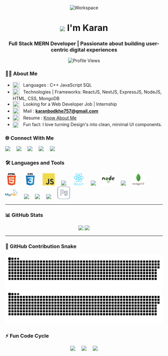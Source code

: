 <div align="center">
  
<img src="https://media3.giphy.com/media/v1.Y2lkPTc5MGI3NjExN2d2ZHN3aWxzeTlxa3psZHg3YTEza2xwZWxxN2JjZTY2a3QzcHlsbSZlcD12MV9pbnRlcm5hbF9naWZfYnlfaWQmY3Q9Zw/bGgsc5mWoryfgKBx1u/giphy.gif" alt="Workspace" width="20%"/><br>  

<h1>
  <img src="https://media4.giphy.com/media/v1.Y2lkPTc5MGI3NjExd20yemlycmJqazU5YjNhMXd5ZzRmZXV1eHQ5c3I0MGRwOGRpMzF6YSZlcD12MV9pbnRlcm5hbF9naWZfYnlfaWQmY3Q9cw/lovLgBpqzAHBvG1kI5/giphy.gif" width="60" style="vertical-align:middle;"/> I'm Karan
</h1>

<h3>Full Stack MERN Developer | Passionate about building user-centric digital experiences</h3>

![Profile Views](https://komarev.com/ghpvc/?username=karanb757&label=Profile%20views&color=0e75b6&style=flat)

</div>


### 👨‍💻 About Me

- <img src="https://github.com/SP-XD/SP-XD/blob/main/images/Developer.gif" width="22" height="22" style="vertical-align:middle;"/> &nbsp; Languages : C++ JavaScript SQL
- <img src="https://github.com/SP-XD/SP-XD/blob/main/images/hyperkitty.gif?raw=true" width="22" height="22" style="vertical-align:middle;"/> &nbsp; Technologies | Frameworks:
ReactJS, NextJS, ExpressJS, NodeJS, HTML, CSS, MongoDB
- <img src="https://media4.giphy.com/media/v1.Y2lkPTc5MGI3NjExZG9kNml6ZjNmZDB1bjFtanVxcTlrcDU4cnY1cDJmMjkweGk0ZjBucyZlcD12MV9pbnRlcm5hbF9naWZfYnlfaWQmY3Q9cw/4YCCY41GKzDuYeHnWW/giphy.gif" width="22" height="22" style="vertical-align:middle;"/> &nbsp; Looking for a Web Developer Job | Internship
- <img src="https://media1.giphy.com/media/v1.Y2lkPTc5MGI3NjExZHgyaHc2ODY2OWRpbGk0eWpqd3RnMHBtaWdpc3owM3BkdHdnamFjaiZlcD12MV9pbnRlcm5hbF9naWZfYnlfaWQmY3Q9cw/KxlbRn0HuTW7gZID83/giphy.gif" width="22" height="22" style="vertical-align:middle;"/> &nbsp; Mail : **karanbodkhe757@gmail.com**
- <img src="https://media3.giphy.com/media/v1.Y2lkPTc5MGI3NjExeDd1cXM2MjNyZzBrbmo5NDExZ3h3YWRmZXkwdzM0ZHU1eWN3YTBubiZlcD12MV9pbnRlcm5hbF9naWZfYnlfaWQmY3Q9cw/RMZWv7UqikFGIvv6m4/giphy.gif" width="22" height="22" style="vertical-align:middle;"/> &nbsp; Resume : [Know About Me](https://drive.google.com/file/d/1adqxc8raqZUcGRnjCbd8n630Ju7geyoi/view?usp=drive_link)
- <img src="https://github.com/SP-XD/SP-XD/blob/main/images/lightning.gif?raw=true" width="18" height="18" style="vertical-align:middle;"/> &nbsp;&nbsp; Fun fact: I love turning Design's into clean, minimal UI components.



### 🌐 Connect With Me
<p align="left">
<a href="https://www.linkedin.com/in/karan-bodkhe-57824524a/" target="_blank"><img src="https://raw.githubusercontent.com/rahuldkjain/github-profile-readme-generator/master/src/images/icons/Social/linked-in-alt.svg" width="40"/></a>  &nbsp;&nbsp;&nbsp;
<a href="https://instagram.com/_karan797" target="_blank"><img src="https://raw.githubusercontent.com/rahuldkjain/github-profile-readme-generator/master/src/images/icons/Social/instagram.svg" width="40"/></a>  &nbsp;&nbsp;&nbsp;
<a href="https://www.codechef.com/users/karan757" target="_blank"><img src="https://cdn.codechef.com/sites/all/themes/abessive/cc-logo.png" width="40"/></a>  &nbsp;&nbsp;&nbsp;
<a href="https://leetcode.com/u/karanbodkhe757/" target="_blank"><img src="https://raw.githubusercontent.com/rahuldkjain/github-profile-readme-generator/master/src/images/icons/Social/leet-code.svg" width="40"/></a>  &nbsp;&nbsp;&nbsp;
<a href="https://www.geeksforgeeks.org/user/karanbodc4ag/" target="_blank"><img src="https://raw.githubusercontent.com/rahuldkjain/github-profile-readme-generator/master/src/images/icons/Social/geeks-for-geeks.svg" width="40"/></a>   &nbsp;&nbsp;&nbsp;
</p>


### 🛠️ Languages and Tools
<p>
  <img src="https://raw.githubusercontent.com/devicons/devicon/master/icons/html5/html5-original-wordmark.svg" width="40"/>
  &nbsp;&nbsp;&nbsp;
  <img src="https://raw.githubusercontent.com/devicons/devicon/master/icons/css3/css3-original-wordmark.svg" width="40"/>
  &nbsp;&nbsp;&nbsp;
  <img src="https://raw.githubusercontent.com/devicons/devicon/master/icons/javascript/javascript-original.svg" width="40"/>
  &nbsp;&nbsp;&nbsp;
  <img src="https://www.vectorlogo.zone/logos/tailwindcss/tailwindcss-icon.svg" width="40"/>
  &nbsp;&nbsp;&nbsp;
  <img src="https://raw.githubusercontent.com/devicons/devicon/master/icons/react/react-original-wordmark.svg" width="40"/>
  &nbsp;&nbsp;&nbsp;
  <img src="https://i.redd.it/k3b8cs0ob8ya1.jpg" width="50"/>
  &nbsp;&nbsp;&nbsp;
  <img src="https://raw.githubusercontent.com/devicons/devicon/master/icons/nodejs/nodejs-original-wordmark.svg" width="40"/>
  &nbsp;&nbsp;&nbsp;
  <img src="https://www.pngfind.com/pngs/m/136-1363736_express-js-icon-png-transparent-png.png" width="40"/>
  &nbsp;&nbsp;&nbsp;
  <img src="https://raw.githubusercontent.com/devicons/devicon/master/icons/mongodb/mongodb-original-wordmark.svg" width="40"/>
  &nbsp;&nbsp;&nbsp;
  <img src="https://raw.githubusercontent.com/devicons/devicon/master/icons/mysql/mysql-original-wordmark.svg" width="40"/>
  &nbsp;&nbsp;&nbsp;
  <img src="https://www.vectorlogo.zone/logos/getpostman/getpostman-icon.svg" width="40"/>
  &nbsp;&nbsp;&nbsp;
  <img src="https://www.vectorlogo.zone/logos/git-scm/git-scm-icon.svg" width="40"/>
  &nbsp;&nbsp;&nbsp;
  <img src="https://www.vectorlogo.zone/logos/figma/figma-icon.svg" width="40"/>
  &nbsp;&nbsp;&nbsp;
  <img src="https://raw.githubusercontent.com/devicons/devicon/master/icons/photoshop/photoshop-line.svg" width="40"/>
</p>




---

### 📊 GitHub Stats

<div align="center">
<img src="https://github-readme-stats.vercel.app/api/top-langs?username=karanb757&show_icons=true&locale=en&layout=compact" height="150" />
<img src="https://github-readme-stats.vercel.app/api?username=karanb757&show_icons=true&locale=en" height="150" />
</div>

---

### 🐍 GitHub Contribution Snake

![GitHub Snake Light](https://raw.githubusercontent.com/karanb757/karanb757/output/github-snake.svg#gh-light-mode-only)
![GitHub Snake Dark](https://raw.githubusercontent.com/karanb757/karanb757/output/github-snake-dark.svg#gh-dark-mode-only)

### ⚡ Fun Code Cycle

<div align="center">
<img src="https://raw.githubusercontent.com/Tarikul-Islam-Anik/Animated-Fluent-Emojis/master/Emojis/Smilies/Face%20with%20Spiral%20Eyes.png" width="12%"/>
&nbsp;&nbsp;&nbsp;
<img src="https://raw.githubusercontent.com/Tarikul-Islam-Anik/Animated-Fluent-Emojis/master/Emojis/Smilies/Relieved%20Face.png" width="12%"/>
&nbsp;&nbsp;&nbsp;
<img src="https://raw.githubusercontent.com/Tarikul-Islam-Anik/Animated-Fluent-Emojis/master/Emojis/Smilies/Astonished%20Face.png" width="12%"/>
</div>



